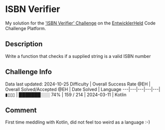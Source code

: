 # ISBN Verifier

My solution for the ['ISBN Verifier' Challenge](https://platform.entwicklerheld.de/challenge/isbn-verifier?technology=Kotlin) on the [EntwicklerHeld](https://platform.entwicklerheld.de/) Code Challenge Platform.

## Description
Write a function that checks if a supplied string is a valid ISBN number

## Challenge Info
Data last updated: 2024-10-25
Difficulty | Overall Success Rate @EH | Overall Solved/Accepted @EH | Date Solved | Language
---|---|---|---|---|
▮▯▯▯ | ███████░░░ 74% | 159 / 214 | 2024-03-11 | Kotlin

## Comment
First time meddling with Kotlin, did not feel too weird as a language :-)